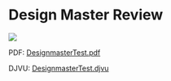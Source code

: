 # Design Master Review  
  
![](attachments/DesignmasterTest_0001.png)  
  
PDF: [DesignmasterTest.pdf](attachments/DesignmasterTest.pdf)  
  
DJVU: [DesignmasterTest.djvu](attachments/DesignmasterTest.djvu)  
  
